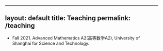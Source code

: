 
---
layout: default
title: Teaching
permalink: /teaching
---

* Fall 2021. Advanced Mathematics A2(高等数学A2), University of Shanghai for Science and Technology.
